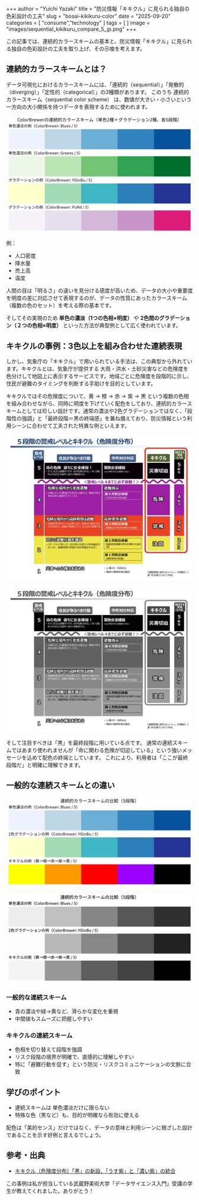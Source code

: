 +++
author = "Yuichi Yazaki"
title = "防災情報「キキクル」に見られる独自の色彩設計の工夫"
slug = "bosai-kikikuru-color"
date = "2025-09-20"
categories = [
    "consume","technology"
]
tags = [
]
image = "images/sequential_kikikuru_compare_5_jp.png"
+++

この記事では、連続的カラースキームの基本と、防災情報「キキクル」に見られる独自の色彩設計の工夫を取り上げ、その示唆を考えます。

<!--more-->

## 連続的カラースキームとは？

データ可視化におけるカラースキームには、「連続的（sequential）」「発散的（diverging）」「定性的（categorical）」の3種類があります。
このうち 連続的カラースキーム（sequential color scheme） は、数値が大きい・小さいという一方向の大小関係を持つデータを表現するために使われます。

![](images/colorbrewer_sequential_2mono_2grad_5.png)


例：
- 人口密度
- 降水量
- 売上高
- 温度


人間の目は「明るさ」の違いを見分ける感度が高いため、データの大小や重要度を明度の差に対応させて表現するのが、データの性質にあったカラースキーム（複数の色のセット）を考える際の基本です。

そしてその実現のため **単色の濃淡（1つの色相×明度）** や **2色間のグラデーション（２つの色相×明度）** といった方法が典型例として広く使われています。

## キキクルの事例：3色以上を組み合わせた連続表現

しかし、気象庁の「キキクル」で用いられている手法は、この典型から外れています。キキクルとは、気象庁が提供する 大雨・洪水・土砂災害などの危険度を色分けして地図上に表示するサービスです。地域ごとに危険度を段階的に示し、住民が避難のタイミングを判断する手助けを目的としています。

キキクルではその危険度について、黄 → 橙 → 赤 → 紫 → 黒 という複数の色相を組み合わせながら、同時に明度を下げていく配色をしており、連続的カラースキームとしては珍しい設計です。通常の濃淡や2色グラデーションではなく、「段階性の強調」と「最終段階＝黒の終端感」を兼ね備えており、防災情報という利用シーンに合わせて工夫された特異な例といえます。

![5段階の普戒レベルとキキクル（危険度分布）](images/bosai_risk_color.png)

![グレースケールに変換したもの](images/bosai_risk_bk.png)

そして注目すべきは「黒」を最終段階に用いている点です。
通常の連続スキームではあまり使われませんが「命に関わる危険が切迫している」という強いメッセージを込めて配色の終端としています。
これにより、利用者は「ここが最終段階だ」と明確に理解できます。



## 一般的な連続スキームとの違い

![一般的な連続スキームとキキクルの連続スキームの比較](images/sequential_kikikuru_compare_5_jp.png)

![グレースケールへ変換したもの](images/sequential_kikikuru_compare_5_jp_bk.png)

### 一般的な連続スキーム
- 青の濃淡や緑→黄など、滑らかな変化を重視
- 中間値もスムーズに把握しやすい

### キキクルの連続スキーム
- 色相を切り替えて段階を強調
- リスク段階の境界が明確で、直感的に理解しやすい
- 特に「避難行動を促す」という防災・リスクコミュニケーションの文脈に合致


## 学びのポイント
- 連続スキームは 単色濃淡だけに限らない
- 特殊な色（黒など）も、目的が明確なら有効に使える

配色は「美的センス」だけではなく、データの意味と利用シーンに根ざした設計であることを示す好例と言えるでしょう。

## 参考・出典

 - [キキクル（危険度分布）「黒」の新設、「うす紫」と「濃い紫」の統合](https://www.jma.go.jp/jma/kishou/minkan/koushu220610/siryo1.pdf)

この事例は私が担当している武蔵野美術大学「データサイエンス入門」受講の学生が教えてくれました。ありがとう！